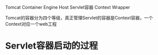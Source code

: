 
Tomcat
    Container
        Engine
            Host
                Servlet容器
                    Context
                        Wrapper  

Tomcat的容器分为四个等级，真正管理Servlet的容器是Context容器，一个Context对应一个web工程

<Context path="/projectOne " docBase="D:\projects\projectOne" reloadable="true" />


# Servlet容器启动的过程
